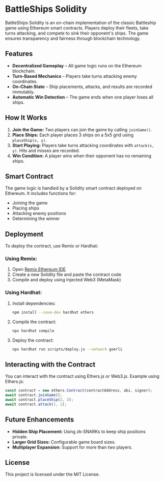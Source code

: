 # BattleShips Solidity

BattleShips Solidity is an on-chain implementation of the classic Battleship game using Ethereum smart contracts. Players deploy their fleets, take turns attacking, and compete to sink their opponent's ships. The game ensures transparency and fairness through blockchain technology.

## Features
- **Decentralized Gameplay** – All game logic runs on the Ethereum blockchain.
- **Turn-Based Mechanics** – Players take turns attacking enemy coordinates.
- **On-Chain State** – Ship placements, attacks, and results are recorded immutably.
- **Automatic Win Detection** – The game ends when one player loses all ships. 

## How It Works
1. **Join the Game:** Two players can join the game by calling `joinGame()`.   
2. **Place Ships:** Each player places 3 ships on a 5x5 grid using `placeShip(x, y)`. 
3. **Start Playing:** Players take turns attacking coordinates with `attack(x, y)`. Hits and misses are recorded.
4. **Win Condition:** A player wins when their opponent has no remaining ships. 

## Smart Contract
The game logic is handled by a Solidity smart contract deployed on Ethereum. It includes functions for:  
- Joining the game
- Placing ships
- Attacking enemy positions 
- Determining the winner 

## Deployment
To deploy the contract, use Remix or Hardhat:

### Using Remix:
1. Open [Remix Ethereum IDE](https://remix.ethereum.org/)
2. Create a new Solidity file and paste the contract code
3. Compile and deploy using Injected Web3 (MetaMask)

### Using Hardhat:
1. Install dependencies:
   ```bash
   npm install --save-dev hardhat ethers
   ```
2. Compile the contract:
   ```bash
   npx hardhat compile
   ```
3. Deploy the contract:
   ```bash
   npx hardhat run scripts/deploy.js --network goerli
   ```

## Interacting with the Contract
You can interact with the contract using Ethers.js or Web3.js. Example using Ethers.js:
```javascript
const contract = new ethers.Contract(contractAddress, abi, signer);
await contract.joinGame();
await contract.placeShip(2, 3);
await contract.attack(1, 1);
```

## Future Enhancements
- **Hidden Ship Placement:** Using zk-SNARKs to keep ship positions private.
- **Larger Grid Sizes:** Configurable game board sizes.
- **Multiplayer Expansion:** Support for more than two players.

## License
This project is licensed under the MIT License.

